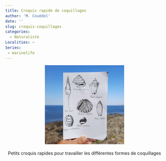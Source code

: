 ```yaml
---
title: Croquis rapide de coquillages
author: 'M. Couëdel'
date: ''
slug: croquis-coquillages
categories:
  - Naturaliste
Localities: ~
Series:
 - marinelife
---
```

<center>
<img alt="[croquis coquillage]" src="shells-featured-image.jpg" width=50%> 
<br>
<br>
Petits croquis rapides pour travailler les différentes formes de coquillages 
</center>
